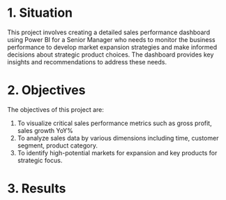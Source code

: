 # 1. Situation
This project involves creating a detailed sales performance dashboard using Power BI for a Senior Manager who needs to monitor the business performance to develop market expansion strategies and make informed decisions about strategic product choices. The dashboard provides key insights and recommendations to address these needs.

# 2. Objectives
The objectives of this project are:

1. To visualize critical sales performance metrics such as gross profit, sales growth YoY%
2. To analyze sales data by various dimensions including time, customer segment, product category.
3. To identify high-potential markets for expansion and key products for strategic focus.

# 3. Results
